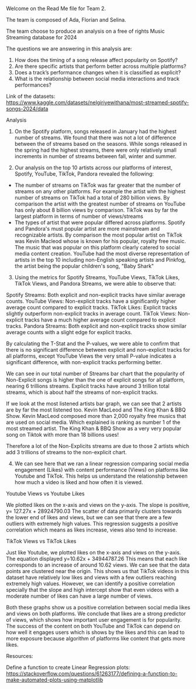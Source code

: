 
Welcome on the Read Me file for Team 2. 

The team is composed of Ada, Florian and Selina.

The team choose to produce an analysis on a free of rights Music Streaming database for 2024 

The questions we are answering in this analysis are:

1. How does the timing of a song release affect popularity on Spotify?
2. Are there specific artists that perform better across multiple platforms?
3. Does a track’s performance changes when it is classified as explicit?
4. What is the relationship between social media interactions and track performances?

Link of the datasets: https://www.kaggle.com/datasets/nelgiriyewithana/most-streamed-spotify-songs-2024/data

Analysis

1. On the Spotify platform, songs released in January had the highest number of streams. We found that there was not a lot of difference between the of streams based on the seasons. While songs released in the spring had the highest streams, there were only relatively small increments in number of streams between fall, winter and summer.

2. Our analysis on the top 10 artists across our platforms of interest, Spotify, YouTube, TikTok, Pandora revealed the following:
 - The number of streams on TikTok was far greater that the number of streams on any other platforms. For example the artist with the highest number of streams on TikTok had a total of 280 billion views. By comparison the artist with the greatest number of streams on YouTube has only about 8 billion views by comparison. TikTok was by far the largest platform in terms of number of views/streams
 - The types of artist that were popular differed across platforms. Spotify and Pandora's must popular artist are more mainstream and recognizable artists. By comparison the most popular artist on TikTok was Kevin Macleod whose is known for his popular, royalty free music. The music that was popular on this platform clearly catered to social media content creation. YouTube had the most diverse representation of artists in the top 10 including non-English speaking artists and Pinkfog, the artist being the popular children's song, "Baby Shark"

3. Using the metrics for Spotify Streams, YouTube Views, TikTok Likes, TikTok Views, and Pandora Streams, we were able to observe that:

Spotify Streams: Both explicit and non-explicit tracks have similar average counts.
YouTube Views: Non-explicit tracks have a significantly higher average count compared to explicit tracks.
TikTok Likes: Explicit tracks slightly outperform non-explicit tracks in average count.
TikTok Views: Non-explicit tracks have a much higher average count compared to explicit tracks.
Pandora Streams: Both explicit and non-explicit tracks show similar average counts with a slight edge for explicit tracks.

By calculating the T-Stat and the P-values, we were able to confirm that there is no significant difference between explicit and non-explicit tracks for all platforms, except YouTube Views the very small P-value indicates a significant difference, with non-explicit tracks performing better.

We can see in our total number of Streams bar chart that the popularity of Non-Explicit songs is higher than the one of explicit songs for all platform, nearing 6 trillions streams. Explicit tracks have around 3 trillion total streams, which is about half the streams of non-explicit tracks.

If we look at the most listened artists bar graph, we can see that 2 artists are by far the most listened too. Kevin MacLeod and The King Khan & BBQ Show. Kevin MacLeod composed more than 2,000 royalty free musics that are used on social media. Which explained is ranking as number 1 of the most streamed artist.
The King Khan & BBQ Show as a very very popular song on Tiktok with more than 18 billions uses!

Therefore a lot of the Non-Explicits streams are due to those 2 artists which add 3 trillions of streams to the non-explicit chart.

4. We can see here that we ran a linear regression comparing social media engagement (Likes) with content performance (Views) on platforms like Youtube and TikTok. This helps us understand the relationship between how much a video is liked and how often it is viewed.

Youtube Views vs Youtube Likes 

We plotted likes on the x-axis and views on the y-axis. The slope is positive, y= 127.27x + 28924790.03 The scatter of data primarily clusters towards the lower end of likes and views, but we can see that there are a few outliers with extremely high values. This regression suggests a positive correlation which means as likes increase, views also tend to increase.

TikTok Views vs TikTok Likes

Just like Youtube, we plotted likes on the x-axis and views on the y-axis. The equation displayed y=10.62x + 34944787.26 This means that each like corresponds to an increase of around 10.62 views. We can see that the data points are clustered near the origin. This shows us that TikTok videos in this dataset have relatively low likes and views with a few outliers reaching extremely high values. However, we can identify a positive correlation specially that the slope and high intercept show that even videos with a moderate number of likes can have a large number of views.

Both these graphs show us a positive correlation between social media likes and views on both platforms. We conclude that likes are a strong predictor of views, which shows how important user engagement is for popularity. The success of the content on both YouTube and TikTok can depend on how well it engages users which is shows by the likes and this can lead to more exposure because algorithm of platforms like content that gets more likes.



Resources:

Define a function to create Linear Regression plots: https://stackoverflow.com/questions/61263177/defining-a-function-to-make-automated-plots-using-matplotlib